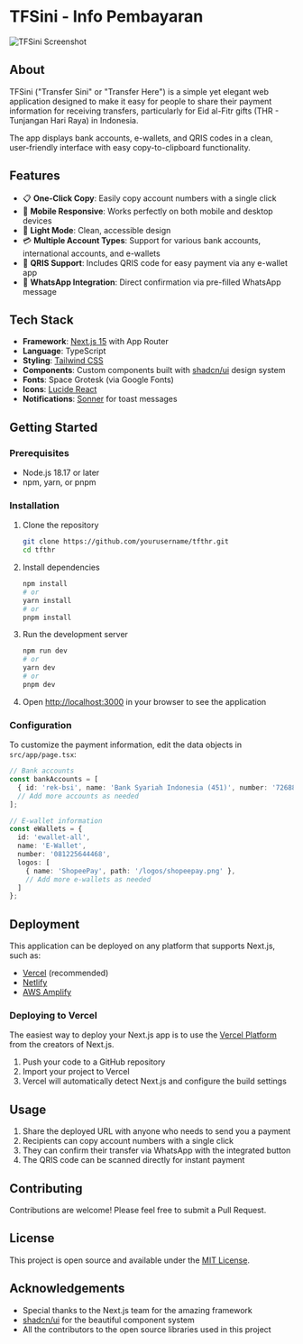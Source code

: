 # TFSini - Info Pembayaran

![TFSini Screenshot](public/screenshot.png)

## About

TFSini ("Transfer Sini" or "Transfer Here") is a simple yet elegant web application designed to make it easy for people to share their payment information for receiving transfers, particularly for Eid al-Fitr gifts (THR - Tunjangan Hari Raya) in Indonesia.

The app displays bank accounts, e-wallets, and QRIS codes in a clean, user-friendly interface with easy copy-to-clipboard functionality.

## Features

- 📋 **One-Click Copy**: Easily copy account numbers with a single click
- 📱 **Mobile Responsive**: Works perfectly on both mobile and desktop devices
- 🌙 **Light Mode**: Clean, accessible design
- 💳 **Multiple Account Types**: Support for various bank accounts, international accounts, and e-wallets
- 📲 **QRIS Support**: Includes QRIS code for easy payment via any e-wallet app
- 💬 **WhatsApp Integration**: Direct confirmation via pre-filled WhatsApp message

## Tech Stack

- **Framework**: [Next.js 15](https://nextjs.org/) with App Router
- **Language**: TypeScript
- **Styling**: [Tailwind CSS](https://tailwindcss.com/)
- **Components**: Custom components built with [shadcn/ui](https://ui.shadcn.com/) design system
- **Fonts**: Space Grotesk (via Google Fonts)
- **Icons**: [Lucide React](https://lucide.dev/icons/)
- **Notifications**: [Sonner](https://sonner.emilkowal.ski/) for toast messages

## Getting Started

### Prerequisites

- Node.js 18.17 or later
- npm, yarn, or pnpm

### Installation

1. Clone the repository
   ```bash
   git clone https://github.com/yourusername/tfthr.git
   cd tfthr
   ```

2. Install dependencies
   ```bash
   npm install
   # or
   yarn install
   # or
   pnpm install
   ```

3. Run the development server
   ```bash
   npm run dev
   # or
   yarn dev
   # or
   pnpm dev
   ```

4. Open [http://localhost:3000](http://localhost:3000) in your browser to see the application

### Configuration

To customize the payment information, edit the data objects in `src/app/page.tsx`:

```typescript
// Bank accounts
const bankAccounts = [
  { id: 'rek-bsi', name: 'Bank Syariah Indonesia (451)', number: '7268898829', logo: '/logos/bsi.png' },
  // Add more accounts as needed
];

// E-wallet information
const eWallets = {
  id: 'ewallet-all',
  name: 'E-Wallet',
  number: '081225644468',
  logos: [
    { name: 'ShopeePay', path: '/logos/shopeepay.png' },
    // Add more e-wallets as needed
  ]
};
```

## Deployment

This application can be deployed on any platform that supports Next.js, such as:

- [Vercel](https://vercel.com) (recommended)
- [Netlify](https://netlify.com)
- [AWS Amplify](https://aws.amazon.com/amplify/)

### Deploying to Vercel

The easiest way to deploy your Next.js app is to use the [Vercel Platform](https://vercel.com) from the creators of Next.js.

1. Push your code to a GitHub repository
2. Import your project to Vercel
3. Vercel will automatically detect Next.js and configure the build settings

## Usage

1. Share the deployed URL with anyone who needs to send you a payment
2. Recipients can copy account numbers with a single click
3. They can confirm their transfer via WhatsApp with the integrated button
4. The QRIS code can be scanned directly for instant payment

## Contributing

Contributions are welcome! Please feel free to submit a Pull Request.

## License

This project is open source and available under the [MIT License](LICENSE).

## Acknowledgements

- Special thanks to the Next.js team for the amazing framework
- [shadcn/ui](https://ui.shadcn.com/) for the beautiful component system
- All the contributors to the open source libraries used in this project
